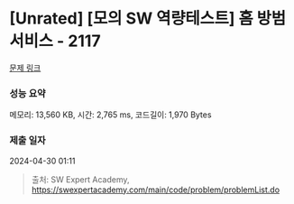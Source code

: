 # [Unrated] [모의 SW 역량테스트] 홈 방범 서비스 - 2117 

[문제 링크](https://swexpertacademy.com/main/code/problem/problemDetail.do?contestProbId=AV5V61LqAf8DFAWu) 

### 성능 요약

메모리: 13,560 KB, 시간: 2,765 ms, 코드길이: 1,970 Bytes

### 제출 일자

2024-04-30 01:11



> 출처: SW Expert Academy, https://swexpertacademy.com/main/code/problem/problemList.do